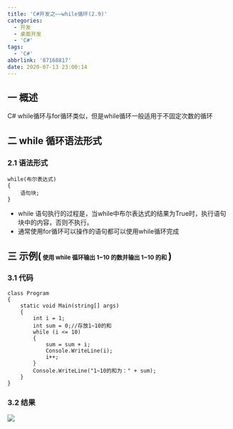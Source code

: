 ```yaml
---
title: 'C#开发之——while循环(2.9)'
categories:
  - 开发
  - 桌面开发
  - 'C#'
tags:
  - 'C#'
abbrlink: '87168817'
date: 2020-07-13 23:00:14
---
```

## 一 概述

C# while循环与for循环类似，但是while循环一般适用于不固定次数的循环

<!--more-->

## 二 while 循环语法形式

### 2.1 语法形式

```
while(布尔表达式)
{
    语句块;
}
```

* while 语句执行的过程是，当while中布尔表达式的结果为True时，执行语句块中的内容，否则不执行。
* 通常使用for循环可以操作的语句都可以使用while循环完成

## 三 示例(<font size=2> 使用 while 循环输出 1~10 的数并输出 1~10 的和 </font>)
### 3.1 代码
```
class Program
{
    static void Main(string[] args)
    {
        int i = 1;
        int sum = 0;//存放1~10的和
        while (i <= 10)
        {
            sum = sum + i;
            Console.WriteLine(i);
            i++;
        }
        Console.WriteLine("1~10的和为：" + sum);
    }  
}
```

### 3.2 结果

![][1]



[1]:https://images.pgzxc.com/csharp-while-sample.png